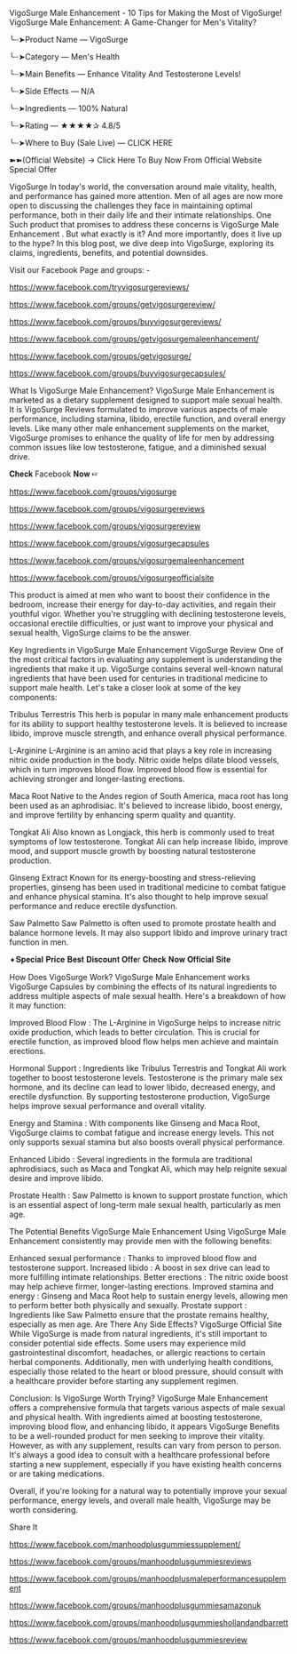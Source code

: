VigoSurge Male Enhancement - 10 Tips for Making the Most of VigoSurge!
VigoSurge Male Enhancement: A Game-Changer for Men's Vitality?

╰┈➤Product Name — VigoSurge 

╰┈➤Category — Men's Health

╰┈➤Main Benefits — Enhance Vitality And Testosterone Levels!

╰┈➤Side Effects — N/A

╰┈➤Ingredients — 100% Natural

╰┈➤Rating — ★★★★✰ 4.8/5

╰┈➤Where to Buy (Sale Live) — CLICK HERE


➽➽(Official Website) → Click Here To Buy Now From Official Website Special Offer


VigoSurge  In today's world, the conversation around male vitality, health, and performance has gained more attention. Men of all ages are now more open to discussing the challenges they face in maintaining optimal performance, both in their daily life and their intimate relationships. One Such product that promises to address these concerns is VigoSurge Male Enhancement . But what exactly is it? And more importantly, does it live up to the hype? In this blog post, we dive deep into VigoSurge, exploring its claims, ingredients, benefits, and potential downsides.

Visit our Facebook Page and groups: -

https://www.facebook.com/tryvigosurgereviews/

https://www.facebook.com/groups/getvigosurgereview/

https://www.facebook.com/groups/buyvigosurgereviews/

https://www.facebook.com/groups/getvigosurgemaleenhancement/

https://www.facebook.com/groups/getvigosurge/

https://www.facebook.com/groups/buyvigosurgecapsules/

What Is VigoSurge Male Enhancement?
VigoSurge Male Enhancement is marketed as a dietary supplement designed to support male sexual health. It is  VigoSurge Reviews  formulated to improve various aspects of male performance, including stamina, libido, erectile function, and overall energy levels. Like many other male enhancement supplements on the market, VigoSurge promises to enhance the quality of life for men by addressing common issues like low testosterone, fatigue, and a diminished sexual drive.

𝐂𝐡𝐞𝐜𝐤 Facebook 𝐍𝐨𝐰 ☞ 

https://www.facebook.com/groups/vigosurge

https://www.facebook.com/groups/vigosurgereviews

https://www.facebook.com/groups/vigosurgereview

https://www.facebook.com/groups/vigosurgecapsules

https://www.facebook.com/groups/vigosurgemaleenhancement

https://www.facebook.com/groups/vigosurgeofficialsite

This product is aimed at men who want to boost their confidence in the bedroom, increase their energy for day-to-day activities, and regain their youthful vigor. Whether you're struggling with declining testosterone levels, occasional erectile difficulties, or just want to improve your physical and sexual health, VigoSurge claims to be the answer.

Key Ingredients in VigoSurge Male Enhancement
VigoSurge Review  One of the most critical factors in evaluating any supplement is understanding the ingredients that make it up. VigoSurge contains several well-known natural ingredients that have been used for centuries in traditional medicine to support male health. Let's take a closer look at some of the key components:

Tribulus Terrestris
This herb is popular in many male enhancement products for its ability to support healthy testosterone levels. It is believed to increase libido, improve muscle strength, and enhance overall physical performance.

L-Arginine
L-Arginine is an amino acid that plays a key role in increasing nitric oxide production in the body. Nitric oxide helps dilate blood vessels, which in turn improves blood flow. Improved blood flow is essential for achieving stronger and longer-lasting erections.

Maca Root
Native to the Andes region of South America, maca root has long been used as an aphrodisiac. It's believed to increase libido, boost energy, and improve fertility by enhancing sperm quality and quantity.

Tongkat Ali
Also known as Longjack, this herb is commonly used to treat symptoms of low testosterone. Tongkat Ali can help increase libido, improve mood, and support muscle growth by boosting natural testosterone production.

Ginseng Extract
Known for its energy-boosting and stress-relieving properties, ginseng has been used in traditional medicine to combat fatigue and enhance physical stamina. It's also thought to help improve sexual performance and reduce erectile dysfunction.

Saw Palmetto
Saw Palmetto is often used to promote prostate health and balance hormone levels. It may also support libido and improve urinary tract function in men.

➧𝐒𝐩𝐞𝐜𝐢𝐚𝐥 𝐏𝐫𝐢𝐜𝐞 𝐁𝐞𝐬𝐭 𝐃𝐢𝐬𝐜𝐨𝐮𝐧𝐭 𝐎𝐟𝐟𝐞r 𝐂𝐡𝐞𝐜𝐤 𝐍𝐨𝐰 𝐎𝐟𝐟𝐢𝐜𝐢𝐚𝐥 𝐒𝐢𝐭𝐞

How Does VigoSurge Work?
VigoSurge Male Enhancement works  VigoSurge Capsules  by combining the effects of its natural ingredients to address multiple aspects of male sexual health. Here's a breakdown of how it may function:

Improved Blood Flow : The L-Arginine in VigoSurge helps to increase nitric oxide production, which leads to better circulation. This is crucial for erectile function, as improved blood flow helps men achieve and maintain erections.

Hormonal Support : Ingredients like Tribulus Terrestris and Tongkat Ali work together to boost testosterone levels. Testosterone is the primary male sex hormone, and its decline can lead to lower libido, decreased energy, and erectile dysfunction. By supporting testosterone production, VigoSurge helps improve sexual performance and overall vitality.

Energy and Stamina : With components like Ginseng and Maca Root, VigoSurge claims to combat fatigue and increase energy levels. This not only supports sexual stamina but also boosts overall physical performance.

Enhanced Libido : Several ingredients in the formula are traditional aphrodisiacs, such as Maca and Tongkat Ali, which may help reignite sexual desire and improve libido.

Prostate Health : Saw Palmetto is known to support prostate function, which is an essential aspect of long-term male sexual health, particularly as men age.

The Potential Benefits
VigoSurge Male Enhancement  Using VigoSurge Male Enhancement consistently may provide men with the following benefits:

Enhanced sexual performance : Thanks to improved blood flow and testosterone support.
Increased libido : A boost in sex drive can lead to more fulfilling intimate relationships.
Better erections : The nitric oxide boost may help achieve firmer, longer-lasting erections.
Improved stamina and energy : Ginseng and Maca Root help to sustain energy levels, allowing men to perform better both physically and sexually.
Prostate support : Ingredients like Saw Palmetto ensure that the prostate remains healthy, especially as men age.
Are There Any Side Effects?
VigoSurge Official Site  While VigoSurge is made from natural ingredients, it's still important to consider potential side effects. Some users may experience mild gastrointestinal discomfort, headaches, or allergic reactions to certain herbal components. Additionally, men with underlying health conditions, especially those related to the heart or blood pressure, should consult with a healthcare provider before starting any supplement regimen.

Conclusion: Is VigoSurge Worth Trying?
VigoSurge Male Enhancement offers a comprehensive formula that targets various aspects of male sexual and physical health. With ingredients aimed at boosting testosterone, improving blood flow, and enhancing libido, it appears  VigoSurge Benefits  to be a well-rounded product for men seeking to improve their vitality. However, as with any supplement, results can vary from person to person. It's always a good idea to consult with a healthcare professional before starting a new supplement, especially if you have existing health concerns or are taking medications.

Overall, if you're looking for a natural way to potentially improve your sexual performance, energy levels, and overall male health, VigoSurge may be worth considering.

Share It

https://www.facebook.com/manhoodplusgummiessupplement/

https://www.facebook.com/groups/manhoodplusgummiesreviews

https://www.facebook.com/groups/manhoodplusmaleperformancesupplement

https://www.facebook.com/groups/manhoodplusgummiesamazonuk

https://www.facebook.com/groups/manhoodplusgummieshollandandbarrett

https://www.facebook.com/groups/manhoodplusgummiesreview
